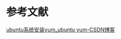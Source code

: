 # 参考文献

[ubuntu系统安装yum_ubuntu yum-CSDN博客](https://blog.csdn.net/yiweiwei516/article/details/121358980)